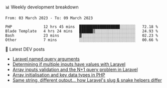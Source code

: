 📊 Weekly development breakdown
<!--START_SECTION:waka-->

```text
From: 03 March 2023 - To: 09 March 2023

PHP              12 hrs 45 mins  ██████████████████░░░░░░░   72.18 %
Blade Template   4 hrs 24 mins   ██████▒░░░░░░░░░░░░░░░░░░   24.93 %
Bash             23 mins         ▓░░░░░░░░░░░░░░░░░░░░░░░░   02.23 %
Other            7 mins          ░░░░░░░░░░░░░░░░░░░░░░░░░   00.66 %
```

<!--END_SECTION:waka-->

📕 Latest DEV posts
<!-- BLOG-POST-LIST:START -->
- [Laravel named query arguments](https://dev.to/michaelvickersuk/laravel-named-query-arguments-28kd)
- [Determining if multiple inputs have values with Laravel](https://dev.to/michaelvickersuk/determining-if-multiple-inputs-have-values-with-laravel-km6)
- [Array inputs validation and the N+1 query problem in Laravel](https://dev.to/michaelvickersuk/array-inputs-validation-and-the-n1-query-problem-in-laravel-2agb)
- [Array initialisation and key data types in PHP](https://dev.to/michaelvickersuk/array-initialisation-and-key-data-types-in-php-1e5b)
- [Same string, different output... how Laravel&#39;s slug &amp; snake helpers differ](https://dev.to/michaelvickersuk/same-string-different-output-how-laravels-slug-snake-helpers-differ-1ccj)
<!-- BLOG-POST-LIST:END -->
